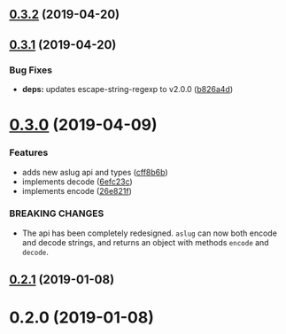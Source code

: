 ## [0.3.2](https://github.com/rafamel/aslug/compare/v0.3.1...v0.3.2) (2019-04-20)



## [0.3.1](https://github.com/rafamel/aslug/compare/v0.3.0...v0.3.1) (2019-04-20)


### Bug Fixes

* **deps:** updates escape-string-regexp to v2.0.0 ([b826a4d](https://github.com/rafamel/aslug/commit/b826a4d))



# [0.3.0](https://github.com/rafamel/aslug/compare/v0.2.1...v0.3.0) (2019-04-09)


### Features

* adds new aslug api and types ([cff8b6b](https://github.com/rafamel/aslug/commit/cff8b6b))
* implements decode ([6efc23c](https://github.com/rafamel/aslug/commit/6efc23c))
* implements encode ([26e821f](https://github.com/rafamel/aslug/commit/26e821f))


### BREAKING CHANGES

* The api has been completely redesigned. `aslug` can now both encode and decode
strings, and returns an object with methods `encode` and `decode`.



## [0.2.1](https://github.com/rafamel/aslug/compare/v0.2.0...v0.2.1) (2019-01-08)



# 0.2.0 (2019-01-08)



